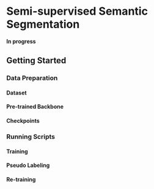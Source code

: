 # Semi-supervised Semantic Segmentation

**In progress**

## Getting Started

### Data Preparation

#### Dataset


#### Pre-trained Backbone


#### Checkpoints


### Running Scripts


#### Training


#### Pseudo Labeling


#### Re-training
